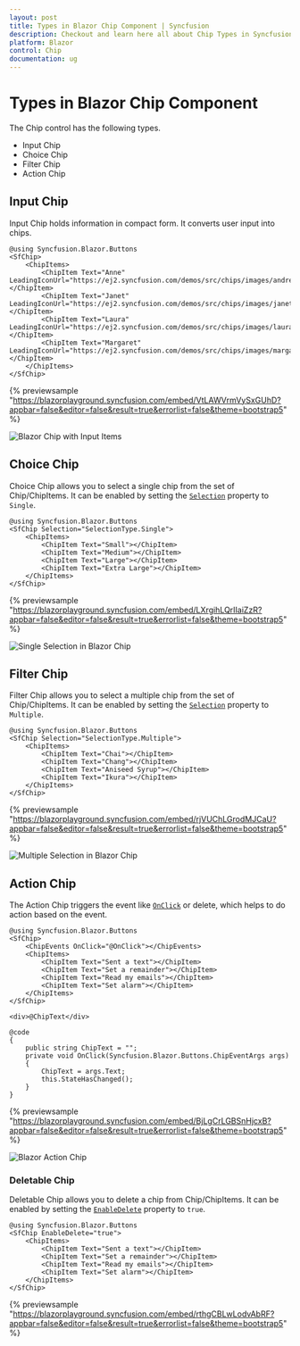 ```yaml
---
layout: post
title: Types in Blazor Chip Component | Syncfusion
description: Checkout and learn here all about Chip Types in Syncfusion Blazor Chip component and much more details.
platform: Blazor
control: Chip
documentation: ug
---
```


# Types in Blazor Chip Component

The Chip control has the following types.

* Input Chip
* Choice Chip
* Filter Chip
* Action Chip

## Input Chip

Input Chip holds information in compact form. It converts user input into chips.

```cshtml
@using Syncfusion.Blazor.Buttons
<SfChip>
    <ChipItems>
        <ChipItem Text="Anne" LeadingIconUrl="https://ej2.syncfusion.com/demos/src/chips/images/andrew.png"></ChipItem>
        <ChipItem Text="Janet" LeadingIconUrl="https://ej2.syncfusion.com/demos/src/chips/images/janet.png"></ChipItem>
        <ChipItem Text="Laura" LeadingIconUrl="https://ej2.syncfusion.com/demos/src/chips/images/laura.png"></ChipItem>
        <ChipItem Text="Margaret" LeadingIconUrl="https://ej2.syncfusion.com/demos/src/chips/images/margaret.png"></ChipItem>
    </ChipItems>
</SfChip>

```

{% previewsample "https://blazorplayground.syncfusion.com/embed/VtLAWVrmVySxGUhD?appbar=false&editor=false&result=true&errorlist=false&theme=bootstrap5" %}

![Blazor Chip with Input Items](./images/blazor-chip-input-items.png)

## Choice Chip

Choice Chip allows you to select a single chip from the set of Chip/ChipItems. It can be enabled by setting the [`Selection`](https://help.syncfusion.com/cr/blazor/Syncfusion.Blazor.Buttons.SfChip.html#Syncfusion_Blazor_Buttons_SfChip_Selection) property to `Single`.

```cshtml
@using Syncfusion.Blazor.Buttons
<SfChip Selection="SelectionType.Single">
    <ChipItems>
        <ChipItem Text="Small"></ChipItem>
        <ChipItem Text="Medium"></ChipItem>
        <ChipItem Text="Large"></ChipItem>
        <ChipItem Text="Extra Large"></ChipItem>
    </ChipItems>
</SfChip>

```

{% previewsample "https://blazorplayground.syncfusion.com/embed/LXrgihLQrIIaiZzR?appbar=false&editor=false&result=true&errorlist=false&theme=bootstrap5" %}

![Single Selection in Blazor Chip](./images/blazor-chip-single-selection.gif)

## Filter Chip

Filter Chip allows you to select a multiple chip from the set of Chip/ChipItems. It can be enabled by setting the [`Selection`](https://help.syncfusion.com/cr/blazor/Syncfusion.Blazor.Buttons.SfChip.html#Syncfusion_Blazor_Buttons_SfChip_Selection) property to `Multiple`.

```cshtml
@using Syncfusion.Blazor.Buttons
<SfChip Selection="SelectionType.Multiple">
    <ChipItems>
        <ChipItem Text="Chai"></ChipItem>
        <ChipItem Text="Chang"></ChipItem>
        <ChipItem Text="Aniseed Syrup"></ChipItem>
        <ChipItem Text="Ikura"></ChipItem>
    </ChipItems>
</SfChip>

```

{% previewsample "https://blazorplayground.syncfusion.com/embed/rjVUChLGrodMJCaU?appbar=false&editor=false&result=true&errorlist=false&theme=bootstrap5" %}


![Multiple Selection in Blazor Chip](./images/blazor-chip-multiple-selection.gif)

## Action Chip

The Action Chip triggers the event like [`OnClick`](https://help.syncfusion.com/cr/blazor/Syncfusion.Blazor.Buttons.ChipEvents.html#Syncfusion_Blazor_Buttons_ChipEvents_OnClick) or delete, which helps to do action based on the event.

```cshtml
@using Syncfusion.Blazor.Buttons
<SfChip>
    <ChipEvents OnClick="@OnClick"></ChipEvents>
    <ChipItems>
        <ChipItem Text="Sent a text"></ChipItem>
        <ChipItem Text="Set a remainder"></ChipItem>
        <ChipItem Text="Read my emails"></ChipItem>
        <ChipItem Text="Set alarm"></ChipItem>
    </ChipItems>
</SfChip>

<div>@ChipText</div>

@code
{
    public string ChipText = "";
    private void OnClick(Syncfusion.Blazor.Buttons.ChipEventArgs args)
    {
        ChipText = args.Text;
        this.StateHasChanged();
    }
}

```
{% previewsample "https://blazorplayground.syncfusion.com/embed/BjLgCrLGBSnHjcxB?appbar=false&editor=false&result=true&errorlist=false&theme=bootstrap5" %}


![Blazor Action Chip](./images/blazor-action-chip.gif)

### Deletable Chip

Deletable Chip allows you to delete a chip from Chip/ChipItems. It can be enabled by setting the [`EnableDelete`](https://help.syncfusion.com/cr/blazor/Syncfusion.Blazor.Buttons.SfChip.html#Syncfusion_Blazor_Buttons_SfChip_EnableDelete) property to `true`.

```cshtml
@using Syncfusion.Blazor.Buttons
<SfChip EnableDelete="true">
    <ChipItems>
        <ChipItem Text="Sent a text"></ChipItem>
        <ChipItem Text="Set a remainder"></ChipItem>
        <ChipItem Text="Read my emails"></ChipItem>
        <ChipItem Text="Set alarm"></ChipItem>
    </ChipItems>
</SfChip>

```
{% previewsample "https://blazorplayground.syncfusion.com/embed/rthgCBLwLodvAbRF?appbar=false&editor=false&result=true&errorlist=false&theme=bootstrap5" %}
